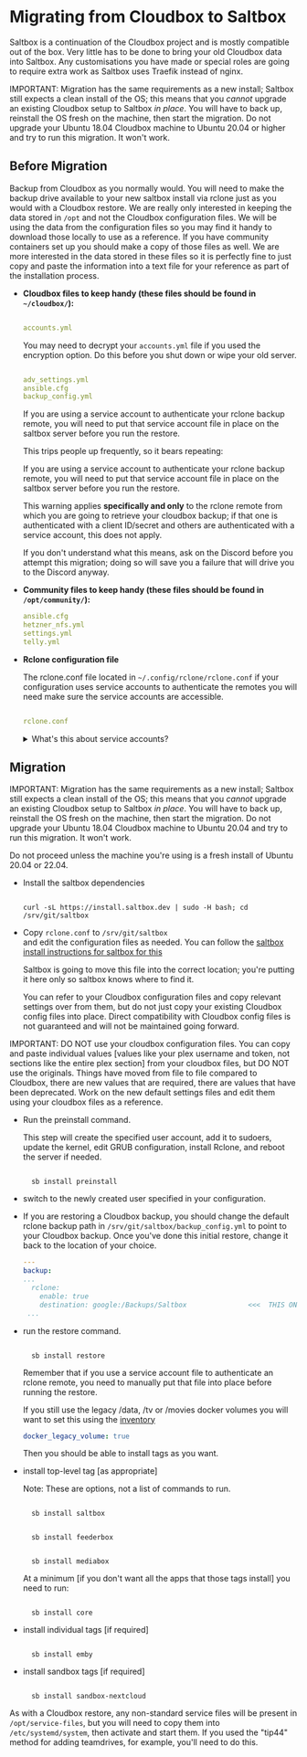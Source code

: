 # Migrating from Cloudbox to Saltbox

Saltbox is a continuation of the Cloudbox project and is mostly compatible out of the box. Very little has to be done to bring your old Cloudbox data into Saltbox. Any customisations you have made or special roles are going to require extra work as Saltbox uses Traefik instead of nginx.

IMPORTANT: Migration has the same requirements as a new install; Saltbox still expects a clean install of the OS; this means that you *cannot* upgrade an existing Cloudbox setup to Saltbox *in place*.  You will have to back up, reinstall the OS fresh on the machine, then start the migration.  Do not upgrade your Ubuntu 18.04 Cloudbox machine to Ubuntu 20.04 or higher and try to run this migration.  It won't work.

## Before Migration

Backup from Cloudbox as you normally would. You will need to make the backup drive available to your new saltbox install via rclone just as you would with a Cloudbox restore. We are really only interested in keeping the data stored in `/opt` and not the Cloudbox configuration files. We will be using the data from the configuration files so you may find it handy to download those locally to use as a reference. If you have community containers set up you should make a copy of those files as well. We are more interested in the data stored in these files so it is perfectly fine to just copy and paste the information into a text file for your reference as part of the installation process.

- **Cloudbox files to keep handy (these files should be found in `~/cloudbox/`):**

  ``` yaml

  accounts.yml

  ```

  You may need to decrypt your `accounts.yml` file if you used the encryption option. Do this before you shut down or wipe your old server.

  ``` yaml

  adv_settings.yml
  ansible.cfg
  backup_config.yml

  ```

  If you are using a service account to authenticate your rclone backup remote, you will need to put that service account file in place on the saltbox server before you run the restore.
  
  This trips people up frequently, so it bears repeating:

  If you are using a service account to authenticate your rclone backup remote, you will need to put that service account file in place on the saltbox server before you run the restore.

  This warning applies **specifically and only** to the rclone remote from which you are going to retrieve your cloudbox backup; if that one is authenticated with a client ID/secret and others are authenticated with a service account, this does not apply.
  
  If you don't understand what this means, ask on the Discord before you attempt this migration; doing so will save you a failure that will drive you to the Discord anyway.

- **Community files to keep handy (these files should be found in `/opt/community/`):**

  ``` yaml
  ansible.cfg
  hetzner_nfs.yml
  settings.yml
  telly.yml
  ```

- **Rclone configuration file**

  The rclone.conf file located in `~/.config/rclone/rclone.conf` if your configuration uses service accounts to authenticate the remotes you will need make sure the service accounts are accessible. <br />

  ``` yaml

  rclone.conf

  ```

  <details>
  <summary>What's this about service accounts?</summary>
  <br />

  On your cloudbox machine, run:

  ```shell
  rclone config show REMOTENAME
  ```

  Using an SA:

  ```text
  ➜  ~ rclone config show REMOTE
  [REMOTE]
  type = drive
  scope = drive
  service_account_file = /opt/sa/all/1500.json
  team_drive = OZZY
  root_folder_id =
  ```

  Using clientid:

  ```text
  ➜  ~ rclone config show REMOTE:
  [REMOTE]
  type = drive
  client_id = OZZY.apps.googleusercontent.com
  client_secret = TONY
  server_side_across_configs = true
  scope = drive
  token = {"access_token":"GEEZER","token_type":"Bearer","refresh_token":"BILL","expiry":"2022-04-30T17:37:41.485179628-05:00"}
  root_folder_id = RONNIE
  ```

  If the rclone remote contains `service_account_file`, you will need to make sure that service account file is available on the saltbox machine at that same path.
  </details>

## Migration

IMPORTANT: Migration has the same requirements as a new install; Saltbox still expects a clean install of the OS; this means that you *cannot* upgrade an existing Cloudbox setup to Saltbox *in place*.  You will have to back up, reinstall the OS fresh on the machine, then start the migration.  Do not upgrade your Ubuntu 18.04 Cloudbox machine to Ubuntu 20.04 and try to run this migration.  It won't work.

Do not proceed unless the machine you're using is a fresh install of Ubuntu 20.04 or 22.04.

- Install the saltbox dependencies

  ``` shell

  curl -sL https://install.saltbox.dev | sudo -H bash; cd /srv/git/saltbox

  ```

- Copy `rclone.conf` to `/srv/git/saltbox` <Br/> and edit the configuration files as needed. You can follow the [saltbox install instructions for saltbox for this](../../saltbox/install/install.md)<Br/>
  
  Saltbox is going to move this file into the correct location; you're putting it here only so saltbox knows where to find it.

  You can refer to your Cloudbox configuration files and copy relevant settings over from them, but do not just copy your existing Cloudbox config files into place.  Direct compatibility with Cloudbox config files is not guaranteed and will not be maintained going forward.

IMPORTANT: DO NOT use your cloudbox configuration files.  You can copy and paste individual values [values like your plex username and token, not sections like the entire plex section] from your cloudbox files, but DO NOT use the originals.  Things have moved from file to file compared to Cloudbox, there are new values that are required, there are values that have been deprecated.  Work on the new default settings files and edit them using your cloudbox files as a reference.

- Run the preinstall command.

  This step will create the specified user account, add it to sudoers, update the kernel, edit GRUB configuration, install Rclone, and reboot the server if needed. <br />

  ``` shell

    sb install preinstall

  ```

- switch to the newly created user specified in your configuration. <br />

- If you are restoring a Cloudbox backup, you should change the default rclone backup path in `/srv/git/saltbox/backup_config.yml` to point to your Cloudbox backup.  Once you've done this initial restore, change it back to the location of your choice.

  ```yaml
  ---
  backup:
  ...
    rclone:
      enable: true
      destination: google:/Backups/Saltbox               <<<  THIS ONE HERE
   ...
  ```

- run the restore command. <br />

  ``` shell

    sb install restore

  ```

  Remember that if you use a service account file to authenticate an rclone remote, you need to manually put that file into place before running the restore.

  If you still use the legacy /data, /tv or /movies docker volumes you will want to set this using the [inventory](../../saltbox/inventory/index.md)
  ```yaml
  docker_legacy_volume: true
  ```

  Then you should be able to install tags as you want.

- install top-level tag [as appropriate] <br />
  
  Note: These are options, not a list of commands to run.

  ``` shell

    sb install saltbox

  ```
  ``` shell

    sb install feederbox

  ```
  ``` shell

    sb install mediabox

  ```
  At a minimum [if you don't want all the apps that those tags install] you need to run:

  ``` shell

    sb install core

  ```

- install individual tags [if required] <br />

  ``` shell

    sb install emby

  ```

- install sandbox tags [if required] <br />

  ``` shell

    sb install sandbox-nextcloud

  ```
As with a Cloudbox restore, any non-standard service files will be present in `/opt/service-files`, but you will need to copy them into `/etc/systemd/system`, then activate and start them.  If you used the "tip44" method for adding teamdrives, for example, you'll need to do this.
